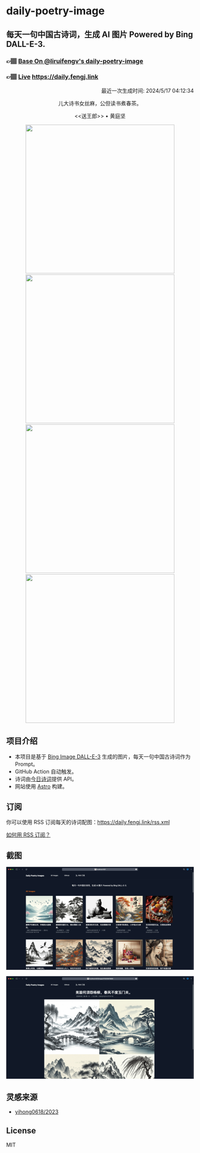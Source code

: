 
# daily-poetry-image

## 每天一句中国古诗词，生成 AI 图片 Powered by Bing DALL-E-3.

### 👉🏽 [Base On @liruifengv's daily-poetry-image](https://github.com/liruifengv/daily-poetry-image)

### 👉🏽 [Live](https://daily.fengj.link) https://daily.fengj.link

<p align="right">
  最近一次生成时间: 2024/5/17 04:12:34
</p>
<p align="center">
儿大诗书女丝麻，公但读书煮春茶。
</p>
<p align="center">
<<送王郎>> • 黄庭坚
</p>
<p align="center">
<img src="https://tse1.mm.bing.net/th/id/OIG4.2WdRcjVUoFV4SsBIvh1Y" height="400" width="400" />
<img src="https://tse3.mm.bing.net/th/id/OIG4.yLcBrOjNwOoCxCFRwoYF" height="400" width="400" />
<img src="https://tse2.mm.bing.net/th/id/OIG4.TZHFIHZIfRfGk6w4N8fc" height="400" width="400" />
<img src="https://tse4.mm.bing.net/th/id/OIG4.gd80ZoH8kFQ4UceJZ_Vp" height="400" width="400" />
</p>

## 项目介绍

-   本项目是基于 [Bing Image DALL-E-3](https://www.bing.com/images/create) 生成的图片，每天一句中国古诗词作为 Prompt。
-   GitHub Action 自动触发。
-   诗词由[今日诗词](https://www.jinrishici.com/)提供 API。
-   网站使用 [Astro](https://astro.build) 构建。

## 订阅

你可以使用 RSS 订阅每天的诗词配图：https://daily.fengj.link/rss.xml

[如何用 RSS 订阅？](https://zhuanlan.zhihu.com/p/55026716)

## 截图

![图片列表](./screenshots/Snipaste_2023-12-28_21-00-26.png)

![图片详情](./screenshots/Snipaste_2023-12-28_21-00-53.png)

## 灵感来源

-   [yihong0618/2023](https://github.com/yihong0618/2023)

## License

MIT
